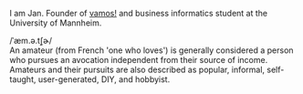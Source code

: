 I am Jan. Founder of [vamos!](https://getvamos.app) and business informatics student at the University of Mannheim.

/ˈæm.ə.t̬ʃɚ/<br />
An amateur (from French 'one who loves') is generally considered a person who pursues an avocation independent from their source of income. Amateurs and their pursuits are also described as popular, informal, self-taught, user-generated, DIY, and hobbyist.
